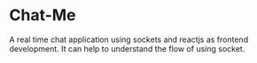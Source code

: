 # Chat-Me
A real time chat application using sockets and reactjs as frontend development. It can help to understand the flow of using socket.
